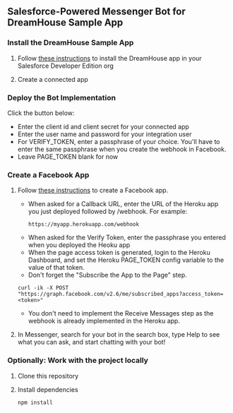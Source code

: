 ## Salesforce-Powered Messenger Bot for DreamHouse Sample App

### Install the DreamHouse Sample App

1. Follow [these instructions](http://dreamhouse-site.herokuapp.com/installation/) to install the DreamHouse app in your Salesforce Developer Edition org

1. Create a connected app

### Deploy the Bot Implementation

Click the button below:

- Enter the client id and client secret for your connected app
- Enter the user name and password for your integration user
- For VERIFY_TOKEN, enter a passphrase of your choice. You'll have to enter the same passphrase when you create the webhook in Facebook.
- Leave PAGE_TOKEN blank for now


### Create a Facebook App

1. Follow [these instructions](https://developers.facebook.com/docs/messenger-platform/quickstart) to create a Facebook app.

    - When asked for a Callback URL, enter the URL of the Heroku app you just deployed followed by /webhook. For example:
        ```
        https://myapp.herokuapp.com/webhook
        ```
    - When asked for the Verify Token, enter the passphrase you entered when you deployed the Heoku app
    - When the page access token is generated, login to the Heroku Dashboard, and set the Heroku PAGE_TOKEN config variable to the value of that token.           
    - Don't forget the "Subscribe the App to the Page" step.
    ```
    curl -ik -X POST "https://graph.facebook.com/v2.6/me/subscribed_apps?access_token=<token>"
    ```
    - You don't need to implement the Receive Messages step as the webhook is already implemented in the Heroku app.
    
1. In Messenger, search for your bot in the search box, type Help to see what you can ask, and start chatting with your bot!


### Optionally: Work with the project locally

1. Clone this repository

1. Install dependencies
    ```
    npm install
    ```